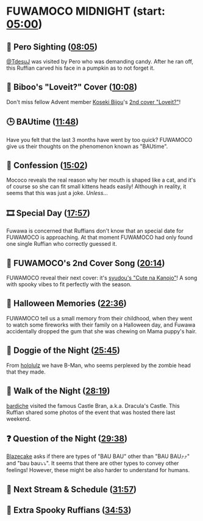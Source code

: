 # FUWAMOCO MIDNIGHT (start: [05:00](https://youtu.be/f6Xtez79CNs?t=05m00s))

## 👀 Pero Sighting ([08:05](https://youtu.be/f6Xtez79CNs?t=08m05s))

[@TdesuJ](https://twitter.com/TdesuJ/status/1717024018371432637) was visited by Pero who was demanding candy. After he ran off, this Ruffian carved his face in a pumpkin as to not forget it.

## 🎤 Biboo's "Loveit?" Cover ([10:08](https://youtu.be/f6Xtez79CNs?t=10m08s))

Don't miss fellow Advent member [Koseki Bijou](https://www.youtube.com/@KosekiBijou)'s [2nd cover "Loveit?"](https://youtu.be/NfhJK602XdE)!

## 🕒 BAUtime ([11:48](https://youtu.be/f6Xtez79CNs?t=11m48s))

Have you felt that the last 3 months have went by too quick? FUWAMOCO give us their thoughts on the phenomenon known as "BAUtime".

## 🙊 Confession ([15:02](https://youtu.be/f6Xtez79CNs?t=15m02s))

Mococo reveals the real reason why her mouth is shaped like a cat, and it's of course so she can fit small kittens heads easily! Although in reality, it seems that this was just a joke. *Unless...*

## 🎞️ Special Day ([17:57](https://youtu.be/f6Xtez79CNs?t=17m57s))

Fuwawa is concerned that Ruffians don't know that an special date for FUWAMOCO is approaching. At that moment FUWAMOCO had only found one single Ruffian who correctly guessed it.

## 🎤 FUWAMOCO's 2nd Cover Song ([20:14](https://youtu.be/f6Xtez79CNs?t=20m14s))

FUWAMOCO reveal their next cover: it's [syudou's "Cute na Kanojo"](https://youtu.be/XYmZUh_YAq0)! A song with spooky vibes to fit perfectly with the season.

## 🎃 Halloween Memories ([22:36](https://youtu.be/f6Xtez79CNs?t=22m36s))

FUWAMOCO tell us a small memory from their childhood, when they went to watch some fireworks with their family on a Halloween day, and Fuwawa accidentally dropped the gum that she was chewing on Mama puppy's hair.

## 🐶 Doggie of the Night ([25:45](https://youtu.be/f6Xtez79CNs?t=25m45s))

From [hololulz](https://twitter.com/hololulz/status/1709663409103401263) we have B-Man, who seems perplexed by the zombie head that they made.

## 🚶 Walk of the Night ([28:19](https://youtu.be/f6Xtez79CNs?t=28m19s))

[bardiche](https://twitter.com/katxts/status/1718664352444698747) visited the famous Castle Bran, a.k.a. Dracula's Castle. This Ruffian shared some photos of the event that was hosted there last weekend.

## ❓ Question of the Night ([29:38](https://youtu.be/f6Xtez79CNs?t=29m38s))

[Blazecake](https://twitter.com/Blazecake20/status/1706887023783563752) asks if there are types of "BAU BAU" other than "BAU BAU⤴︎⤴︎" and "bau bau⤵︎⤵︎". It seems that there are other types to convey other feelings! However, these might be also harder to understand for humans.

## 📅 Next Stream & Schedule ([31:57](https://youtu.be/f6Xtez79CNs?t=31m57s))

## 🐾 Extra Spooky Ruffians ([34:53](https://youtu.be/f6Xtez79CNs?t=34m53s))
